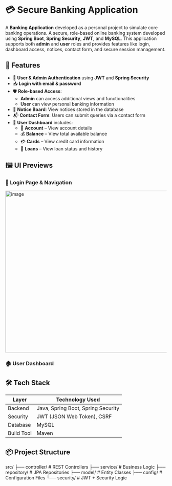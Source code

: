 # 💳 Secure Banking Application

A **Banking Application** developed as a personal project to simulate core banking operations.
A secure, role-based online banking system developed using **Spring Boot**, **Spring Security**, **JWT**, and **MySQL**. This application supports both **admin** and **user** roles and provides features like login, dashboard access, notices, contact form, and secure session management.

## 🚀 Features

- 🔐 **User & Admin Authentication** using **JWT** and **Spring Security**
- 📥 **Login with email & password**
- 🛡️ **Role-based Access**:
  - **Admin** can access additional views and functionalities
  - **User** can view personal banking information
- 📃 **Notice Board**: View notices stored in the database
- 📬 **Contact Form**: Users can submit queries via a contact form
- 🏦 **User Dashboard** includes:
  - 📁 **Account** – View account details
  - 💰 **Balance** – View total available balance
  - 💳 **Cards** – View credit card information
  - 💸 **Loans** – View loan status and history

## 🖼️ UI Previews

### 🔑 Login Page & Navigation
<img width="932" height="506" alt="image" src="https://github.com/user-attachments/assets/04806966-5144-4d7b-97d2-ebb1dccef2a6" />


### 🏠 User Dashboard

## 🛠️ Tech Stack

| Layer        | Technology Used                    |
|--------------|------------------------------------|
| Backend      | Java, Spring Boot, Spring Security |
| Security     | JWT (JSON Web Token), CSRF         |
| Database     | MySQL                              |
| Build Tool   | Maven                              |


## 📦 Project Structure

src/
├── controller/ # REST Controllers
├── service/ # Business Logic
├── repository/ # JPA Repositories
├── model/ # Entity Classes
├── config/ # Configuration Files
└── security/ # JWT + Security Logic
